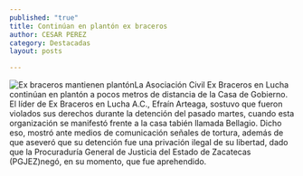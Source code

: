 ```yaml
---
published: "true"
title: Continúan en plantón ex braceros
author: CESAR PEREZ
category: Destacadas
layout: posts

---
```


![Ex braceros mantienen plantón](http://i.imgur.com/rW4R5l4m.jpg)La Asociación Civil Ex Braceros en Lucha continúan en plantón a pocos metros de distancia de la Casa de Gobierno.
El líder de Ex Braceros en Lucha A.C., Efraín Arteaga, sostuvo que fueron violados sus derechos durante la detención del pasado martes, cuando esta organización se manifestó frente a la casa tabién llamada Bellagio.
Dicho eso, mostró ante medios de comunicación señales de tortura, además de que aseveró que su detención fue una privación ilegal de su libertad, dado que la Procuraduría General de Justicia del Estado de Zacatecas (PGJEZ)negó, en su momento, que fue aprehendido.
